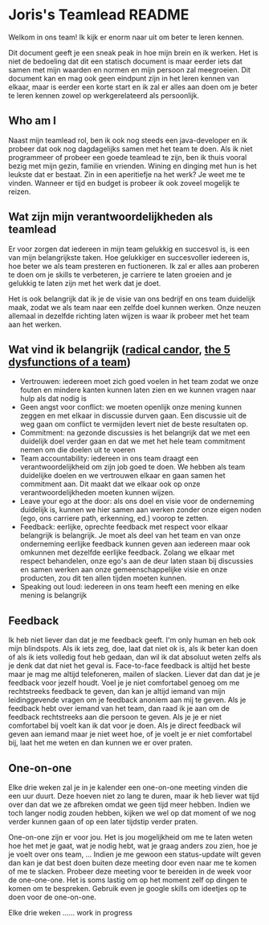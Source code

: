 # Joris's Teamlead README

Welkom in ons team! Ik kijk er enorm naar uit om beter te leren kennen. 

Dit document geeft je een sneak peak in hoe mijn brein en ik werken. Het is niet de bedoeling dat dit een statisch document is maar eerder iets dat samen met mijn waarden en normen en mijn persoon zal meegroeien. Dit document kan en mag ook geen eindpunt zijn in het leren kennen van elkaar, maar is eerder een korte start en ik zal er alles aan doen om je beter te leren kennen zowel op werkgerelateerd als persoonlijk. 


## Who am I

Naast mijn teamlead rol, ben ik ook nog steeds een java-developer en ik probeer dat ook nog dagdagelijks samen met het team te doen.
Als ik niet programmeer of probeer een goede teamlead te zijn, ben ik thuis vooral bezig met mijn gezin, familie en vrienden. Wining en dinging met hun is het leukste dat er bestaat. Zin in een aperitiefje na het werk? Je weet me te vinden. Wanneer er tijd en budget is probeer ik ook zoveel mogelijk te reizen.

## Wat zijn mijn verantwoordelijkheden als teamlead

Er voor zorgen dat iedereen in mijn team gelukkig en succesvol is, is een van mijn belangrijkste taken. Hoe gelukkiger en succesvoller iedereen is, hoe beter we als team presteren en fuctioneren. Ik zal er alles aan proberen te doen om je skills te verbeteren, je carriere te laten groeien and je gelukkig te laten zijn met het werk dat je doet.

Het is ook belangrijk dat ik je de visie van ons bedrijf en ons team duidelijk maak, zodat we als team naar een zelfde doel kunnen werken. Onze neuzen allemaal in dezelfde richting laten wijzen is waar ik probeer met het team aan het werken. 

## Wat vind ik belangrijk ([radical candor](https://www.radicalcandor.com/), [the 5 dysfunctions of a team](https://en.wikipedia.org/wiki/The_Five_Dysfunctions_of_a_Team))

- Vertrouwen: iedereen moet zich goed voelen in het team zodat we onze fouten en mindere kanten kunnen laten zien en we kunnen vragen naar hulp als dat nodig is
- Geen angst voor conflict: we moeten openlijk onze mening kunnen zeggen en met elkaar in discussie durven gaan. Een discussie uit de weg gaan om conflict te vermijden levert niet de beste resultaten op.
- Commitment: na gezonde discussies is het belangrijk dat we met een duidelijk doel verder gaan en dat we met het hele team commitment nemen om die doelen uit te voeren
- Team accountability: iedereen in ons team draagt een verantwoordelijkheid om zijn job goed te doen. We hebben als team duidelijke doelen en we vertrouwen elkaar en gaan samen het commitment aan. Dit maakt dat we elkaar ook op onze verantwoordelijkheden moeten kunnen wijzen.
- Leave your ego at the door:  als ons doel en visie voor de onderneming duidelijk is, kunnen we hier samen aan werken zonder onze eigen noden (ego, ons carriere path, erkenning, ed.)  voorop te zetten.
- Feedback: eerlijke, oprechte feedback met respect voor elkaar belangrijk is belangrijk. Je moet als deel van het team en van onze onderneming eerlijke feedback kunnen geven aan iedereen maar ook omkunnen met dezelfde eerlijke feedback. Zolang we elkaar met respect behandelen, onze ego's aan de deur laten staan bij discussies en samen werken aan onze gemeenschappelijke visie en onze producten, zou dit ten allen tijden moeten kunnen.
- Speaking out loud: iedereen in ons team heeft een mening en elke mening is belangrijk

## Feedback

Ik heb niet liever dan dat je me feedback geeft. I'm only human en heb ook mijn blindspots. Als ik iets zeg, doe, laat dat niet ok is, als ik beter kan doen of als ik iets volledig fout heb gedaan, dan wil ik dat absoluut weten zelfs als je denk dat dat niet het geval is. 
Face-to-face feedback is altijd het beste maar je mag me altijd telefoneren, mailen of slacken. Liever dat dan dat je je feedback voor jezelf houdt.
Voel je je niet comfortabel genoeg om me rechtstreeks feedback te geven, dan kan je altijd iemand van mijn leidinggevende vragen om je feedback anoniem aan mij te geven. 
Als je feedback hebt over iemand van het team, dan raad ik je aan om de feedback rechtstreeks aan die persoon te geven. Als je je er niet comfortabel bij voelt kan ik dat voor je doen. Als je direct feedback wil geven aan iemand maar je niet weet hoe, of je voelt je er niet comfortabel bij, laat het me weten en dan kunnen we er over praten.


## One-on-one

Elke drie weken zal je in je kalender een one-on-one meeting vinden die een uur duurt. Deze hoeven niet zo lang te duren, maar ik heb liever wat tijd over dan dat we ze afbreken omdat we geen tijd meer hebben. Indien we toch langer nodig zouden hebben, kijken we wel op dat moment of we nog verder kunnen gaan of op een later tijdstip verder praten. 

One-on-one zijn er voor jou. Het is jou mogelijkheid om me te laten weten hoe het met je gaat, wat je nodig hebt, wat je graag anders zou zien, hoe je je voelt over ons team, ... Indien je me gewoon een status-update wilt geven dan kan je dat best doen buiten deze meeting door even naar me te komen of me te slacken. 
Probeer deze meeting voor te bereiden in de week voor de one-one-one. Het is soms lastig om op het moment zelf op dingen te komen om te bespreken. Gebruik even je google skills om ideetjes op te doen voor de one-on-one. 

Elke drie weken 
...... work in progress


